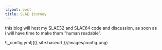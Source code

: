 ```yaml
---
layout: post
title: SLAE journey
---
```


this blog will host my SLAE32 and SLAE64 code and discussion, as soon as
i will have time to make them "human readable".

![_config.yml]({{ site.baseurl }}/images/config.png)

